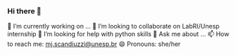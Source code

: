 ### Hi there 👋

 🔭 I’m currently working on ...
 👯 I’m looking to collaborate on LabRI/Unesp internship
 🤔 I’m looking for help with python skills
 💬 Ask me about ...
 📫 How to reach me: mj.scandiuzzi@unesp.br
 😄 Pronouns: she/her
